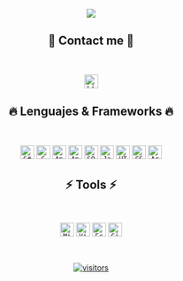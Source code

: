 <p align="center">
  <a href="#">
      <img src="https://readme-typing-svg.herokuapp.com?font=Architects+Daughter&color=7AF79A&size=30&lines=Hello+👋+!+I+am+Ezequiel+!">
  </a></p>
  
<h2 align="center">📲 Contact me 📲</h2>
<br>
<p align="center">
    <code><a href="https://www.linkedin.com/in/ezequielbamio/"><img title="LinkedIn" height="25" src="https://imgur.com/UR7WWVq.png"></a></code>
</p>

<h2 align="center">🔥 Lenguajes & Frameworks 🔥</h2>
<br>
<p align="center">
  <code><a href="#"><img title="C#" height="25" src="https://imgur.com/VTHNiJR.png")></a></code>
  <code><a href="#"><img title="C" height="25" src="https://imgur.com/Gc4iGzF.png"></a></code>
  <code><a href="#"><img title="Angular" height="25" src="https://imgur.com/GbrC5p5.png"></a></code>
  <code><a href="#"><img title="Angular" height="25" src="https://imgur.com/mejLla3.png"></a></code>
  <code><a href="#"><img title="SQL Server" height="25" src="https://imgur.com/LCYob0f.png"></a></code>
  <code><a href="#"><img title="Javascript" height="25" src="https://imgur.com/bQwgZud.png"></a></code>
  <code><a href="#"><img title="HTML5" height="25" src="https://imgur.com/msBGa9Y.png"></a></code>
  <code><a href="#"><img title="CSS" height="25" src="https://imgur.com/YQawCQQ.png"></a></code>
  <code><a href="#"><img title="Arduino" height="25" src="https://imgur.com/6x9jd3m.png"></a></code>

</p>

<h2 align="center">⚡ Tools ⚡</h2>
<br>
<p align="center">
  <code><a href="#"><img title="Microsoft Visual Studio" height="25" src="https://imgur.com/R7HRJz6.png" href="#C#"></a></code>
  <code><a href="#"><img title="Visual Studio Code" height="25" src="https://imgur.com/XuzJBC1.png"></a></code>
  <code><a href="#"><img title="Eclipse" height="25" src="https://imgur.com/97swPR4.png"></a></code>
  <code><a href="#"><img title="GitHub" height="25" src="https://imgur.com/1GTlFAM.png"></a></code>  
</p>




<br>
  <p align="center">
    <a href="#"><img align="center" alt="visitors" src="https://gpvc.arturio.dev/EzequielBamio"/></a>
  </p>

